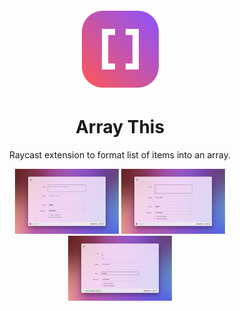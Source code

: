 <div align="center">
  <img src="https://github.com/matheus-depaula/array-this/blob/main/assets/command-icon.png" width="131px" />

  <h1>Array This</h1>
  
  <p>Raycast extension to format list of items into an array.</p>

  <div>
    <img src="https://github.com/matheus-depaula/array-this/blob/main/metadata/array-this-1.png" width="33%" />
    <img src="https://github.com/matheus-depaula/array-this/blob/main/metadata/array-this-2.png" width="33%" />
    <img src="https://github.com/matheus-depaula/array-this/blob/main/metadata/array-this-3.png" width="33%" />
  </div>
</div>

